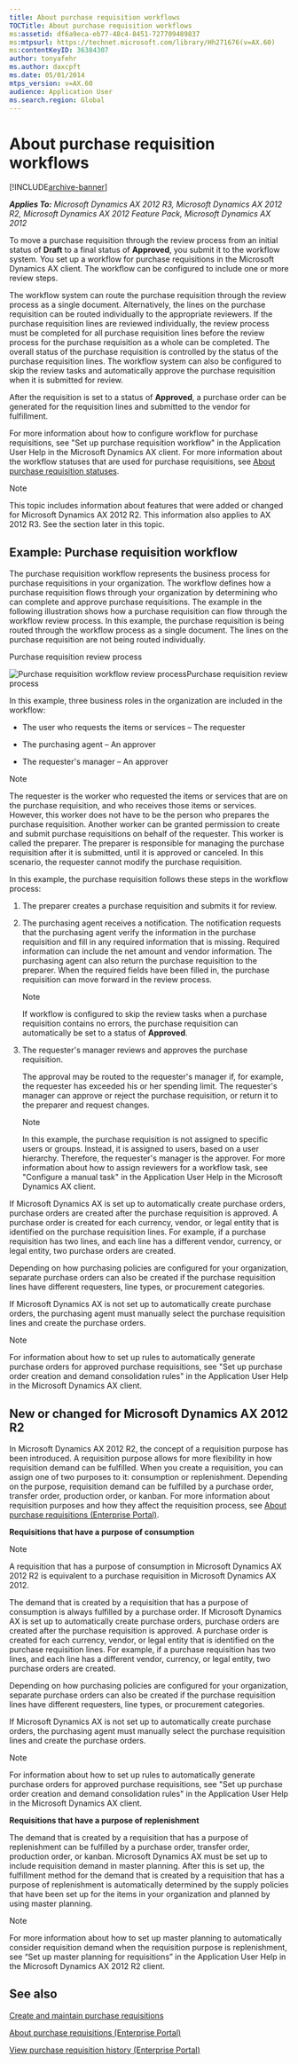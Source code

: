 ```yaml
---
title: About purchase requisition workflows
TOCTitle: About purchase requisition workflows
ms:assetid: df6a9eca-eb77-48c4-8451-727709489837
ms:mtpsurl: https://technet.microsoft.com/library/Hh271676(v=AX.60)
ms:contentKeyID: 36384307
author: tonyafehr
ms.author: daxcpft
ms.date: 05/01/2014
mtps_version: v=AX.60
audience: Application User
ms.search.region: Global
---
```


# About purchase requisition workflows 


[!INCLUDE[archive-banner](includes/archive-banner.md)]


_**Applies To:** Microsoft Dynamics AX 2012 R3, Microsoft Dynamics AX 2012 R2, Microsoft Dynamics AX 2012 Feature Pack, Microsoft Dynamics AX 2012_

To move a purchase requisition through the review process from an initial status of **Draft** to a final status of **Approved**, you submit it to the workflow system. You set up a workflow for purchase requisitions in the Microsoft Dynamics AX client. The workflow can be configured to include one or more review steps.

The workflow system can route the purchase requisition through the review process as a single document. Alternatively, the lines on the purchase requisition can be routed individually to the appropriate reviewers. If the purchase requisition lines are reviewed individually, the review process must be completed for all purchase requisition lines before the review process for the purchase requisition as a whole can be completed. The overall status of the purchase requisition is controlled by the status of the purchase requisition lines. The workflow system can also be configured to skip the review tasks and automatically approve the purchase requisition when it is submitted for review.

After the requisition is set to a status of **Approved**, a purchase order can be generated for the requisition lines and submitted to the vendor for fulfillment.

For more information about how to configure workflow for purchase requisitions, see "Set up purchase requisition workflow" in the Application User Help in the Microsoft Dynamics AX client. For more information about the workflow statuses that are used for purchase requisitions, see [About purchase requisition statuses](about-purchase-requisition-statuses.md).


> [!NOTE]
> <P>This topic includes information about features that were added or changed for Microsoft Dynamics AX 2012 R2. This information also applies to AX 2012 R3. See the section later in this topic.</P>



## Example: Purchase requisition workflow

The purchase requisition workflow represents the business process for purchase requisitions in your organization. The workflow defines how a purchase requisition flows through your organization by determining who can complete and approve purchase requisitions. The example in the following illustration shows how a purchase requisition can flow through the workflow review process. In this example, the purchase requisition is being routed through the workflow process as a single document. The lines on the purchase requisition are not being routed individually.

Purchase requisition review process

  
![Purchase requisition workflow review process](images/Gg242844.PurchReqWorkflowOverview_Submission(AX.60).gif "Purchase requisition workflow review process")Purchase requisition review process

In this example, three business roles in the organization are included in the workflow:

  - The user who requests the items or services – The requester

  - The purchasing agent – An approver

  - The requester's manager – An approver


> [!NOTE]
> <P>The requester is the worker who requested the items or services that are on the purchase requisition, and who receives those items or services. However, this worker does not have to be the person who prepares the purchase requisition. Another worker can be granted permission to create and submit purchase requisitions on behalf of the requester. This worker is called the preparer. The preparer is responsible for managing the purchase requisition after it is submitted, until it is approved or canceled. In this scenario, the requester cannot modify the purchase requisition.</P>



In this example, the purchase requisition follows these steps in the workflow process:

1.  The preparer creates a purchase requisition and submits it for review.

2.  The purchasing agent receives a notification. The notification requests that the purchasing agent verify the information in the purchase requisition and fill in any required information that is missing. Required information can include the net amount and vendor information. The purchasing agent can also return the purchase requisition to the preparer. When the required fields have been filled in, the purchase requisition can move forward in the review process.
    

    > [!NOTE]
    > <P>If workflow is configured to skip the review tasks when a purchase requisition contains no errors, the purchase requisition can automatically be set to a status of <STRONG>Approved</STRONG>.</P>



3.  The requester's manager reviews and approves the purchase requisition.
    
    The approval may be routed to the requester's manager if, for example, the requester has exceeded his or her spending limit. The requester's manager can approve or reject the purchase requisition, or return it to the preparer and request changes.
    

    > [!NOTE]
    > <P>In this example, the purchase requisition is not assigned to specific users or groups. Instead, it is assigned to users, based on a user hierarchy. Therefore, the requester's manager is the approver. For more information about how to assign reviewers for a workflow task, see "Configure a manual task" in the Application User Help in the Microsoft Dynamics AX client.</P>



If Microsoft Dynamics AX is set up to automatically create purchase orders, purchase orders are created after the purchase requisition is approved. A purchase order is created for each currency, vendor, or legal entity that is identified on the purchase requisition lines. For example, if a purchase requisition has two lines, and each line has a different vendor, currency, or legal entity, two purchase orders are created.

Depending on how purchasing policies are configured for your organization, separate purchase orders can also be created if the purchase requisition lines have different requesters, line types, or procurement categories.

If Microsoft Dynamics AX is not set up to automatically create purchase orders, the purchasing agent must manually select the purchase requisition lines and create the purchase orders.


> [!NOTE]
> <P>For information about how to set up rules to automatically generate purchase orders for approved purchase requisitions, see "Set up purchase order creation and demand consolidation rules" in the Application User Help in the Microsoft Dynamics AX client.</P>



## New or changed for Microsoft Dynamics AX 2012 R2

In Microsoft Dynamics AX 2012 R2, the concept of a requisition purpose has been introduced. A requisition purpose allows for more flexibility in how requisition demand can be fulfilled. When you create a requisition, you can assign one of two purposes to it: consumption or replenishment. Depending on the purpose, requisition demand can be fulfilled by a purchase order, transfer order, production order, or kanban. For more information about requisition purposes and how they affect the requisition process, see [About purchase requisitions (Enterprise Portal)](about-purchase-requisitions-enterprise-portal.md).

**Requisitions that have a purpose of consumption**


> [!NOTE]
> <P>A requisition that has a purpose of consumption in Microsoft Dynamics AX 2012 R2 is equivalent to a purchase requisition in Microsoft Dynamics AX 2012.</P>



The demand that is created by a requisition that has a purpose of consumption is always fulfilled by a purchase order. If Microsoft Dynamics AX is set up to automatically create purchase orders, purchase orders are created after the purchase requisition is approved. A purchase order is created for each currency, vendor, or legal entity that is identified on the purchase requisition lines. For example, if a purchase requisition has two lines, and each line has a different vendor, currency, or legal entity, two purchase orders are created.

Depending on how purchasing policies are configured for your organization, separate purchase orders can also be created if the purchase requisition lines have different requesters, line types, or procurement categories.

If Microsoft Dynamics AX is not set up to automatically create purchase orders, the purchasing agent must manually select the purchase requisition lines and create the purchase orders.


> [!NOTE]
> <P>For information about how to set up rules to automatically generate purchase orders for approved purchase requisitions, see "Set up purchase order creation and demand consolidation rules" in the Application User Help in the Microsoft Dynamics AX client.</P>



**Requisitions that have a purpose of replenishment**

The demand that is created by a requisition that has a purpose of replenishment can be fulfilled by a purchase order, transfer order, production order, or kanban. Microsoft Dynamics AX must be set up to include requisition demand in master planning. After this is set up, the fulfillment method for the demand that is created by a requisition that has a purpose of replenishment is automatically determined by the supply policies that have been set up for the items in your organization and planned by using master planning.


> [!NOTE]
> <P>For more information about how to set up master planning to automatically consider requisition demand when the requisition purpose is replenishment, see “Set up master planning for requisitions” in the Application User Help in the Microsoft Dynamics AX 2012 R2 client.</P>



## See also

[Create and maintain purchase requisitions](create-and-maintain-purchase-requisitions.md)

[About purchase requisitions (Enterprise Portal)](about-purchase-requisitions-enterprise-portal.md)

[View purchase requisition history (Enterprise Portal)](view-purchase-requisition-history-enterprise-portal.md)

  


